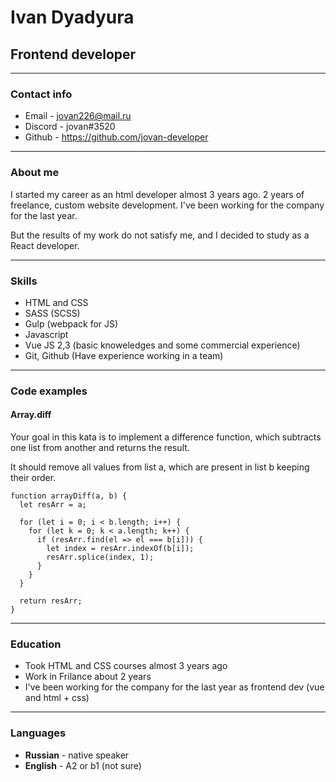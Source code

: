 # Ivan Dyadyura
## Frontend developer

***

### Contact info
* Email - jovan226@mail.ru
* Discord - jovan#3520
* Github - https://github.com/jovan-developer

***

### About me

I started my career as an html developer almost 3 years ago.
2 years of freelance, custom website development.
I've been working for the company for the last year.

But the results of my work do not satisfy me, and I decided to study as a React developer.

***

### Skills

* HTML and CSS
* SASS (SCSS)
* Gulp (webpack for JS)
* Javascript
* Vue JS 2,3 (basic knoweledges and some commercial experience)
* Git, Github (Have experience working in a team)

***
### Code examples
#### Array.diff

Your goal in this kata is to implement a difference function, which subtracts one list from another and returns the result.

It should remove all values from list a, which are present in list b keeping their order.

```
function arrayDiff(a, b) {
  let resArr = a;

  for (let i = 0; i < b.length; i++) {
    for (let k = 0; k < a.length; k++) {
      if (resArr.find(el => el === b[i])) {
        let index = resArr.indexOf(b[i]);
        resArr.splice(index, 1);
      }
    }
  }

  return resArr;
}
``` 
***

### Education

* Took HTML and CSS courses almost 3 years ago
* Work in Frilance about 2 years
* I've been working for the company for the last year as frontend dev (vue and html + css)

***

### Languages

* __Russian__ - native speaker
* __English__ - A2 or b1 (not sure)